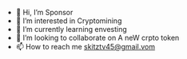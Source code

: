 - 👋 Hi, I’m Sponsor
- 👀 I’m interested in Cryptomining
- 🌱 I’m currently learning envesting
- 💞️ I’m looking to collaborate on A neW crpto token
- 📫 How to reach me skitztv45@gmail.vom

<!---
karatzuki/karatzuki is a ✨ special ✨ repository because its `README.md` (this file) appears on your GitHub profile.
You can click the Preview link to take a look at your changes.
--->
